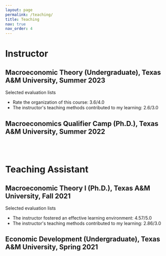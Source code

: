 ```yaml
---
layout: page
permalink: /teaching/
title: Teaching
nav: true
nav_order: 4
---
```

<div class="publications">

<h1>Instructor</h1>
<h2>Macroeconomic Theory (Undergraduate), Texas A&M University, Summer 2023 </h2>
Selected evaluation lists
<ul>
  <li>Rate the organization of this course: 3.6/4.0</li>
  <li>The instructor's teaching methods contributed to my learning: 2.6/3.0</li>
</ul>
<h2>Macroeconomics Qualifier Camp (Ph.D.), Texas A&M University, Summer 2022</h2>
<br>
<br>

<h1>Teaching Assistant</h1>
<h2>Macroeconomic Theory I (Ph.D.), Texas A&M University, Fall 2021</h2>
Selected evaluation lists
<ul>
  <li>The instructor fostered an effective learning environment: 4.57/5.0</li>
  <li>The instructor's teaching methods contributed to my learning: 2.86/3.0</li>
</ul>
<h2>Economic Development (Undergraduate), Texas A&M University, Spring 2021</h2>
